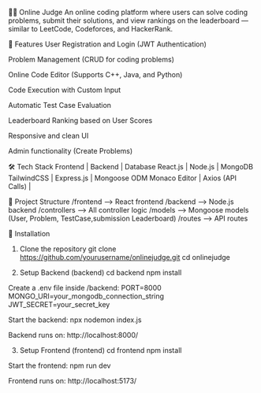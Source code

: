 🧑‍💻 Online Judge
An online coding platform where users can solve coding problems, submit their solutions, and view rankings on the leaderboard — similar to LeetCode, Codeforces, and HackerRank.

🚀 Features
User Registration and Login (JWT Authentication)

Problem Management (CRUD for coding problems)

Online Code Editor (Supports C++, Java, and Python)

Code Execution with Custom Input

Automatic Test Case Evaluation

Leaderboard Ranking based on User Scores

Responsive and clean UI

Admin functionality (Create Problems)

🛠️ Tech Stack
Frontend | Backend | Database
React.js | Node.js | MongoDB
TailwindCSS | Express.js | Mongoose ODM
Monaco Editor | Axios (API Calls) | 

📂 Project Structure
/frontend         --> React frontend
/backend         --> Node.js backend
  /controllers  --> All controller logic
  /models       --> Mongoose models (User, Problem, TestCase,submission Leaderboard)
  /routes       --> API routes

  📜 Installation
  1. Clone the repository
   git clone https://github.com/yourusername/onlinejudge.git
   cd onlinejudge

   2. Setup Backend (backend)
   cd backend
   npm install

   Create a .env file inside /backend:
   PORT=8000
  MONGO_URI=your_mongodb_connection_string
  JWT_SECRET=your_secret_key

  Start the backend:
  npx nodemon index.js

  Backend runs on: http://localhost:8000/

  3. Setup Frontend (frontend)
  cd frontend
  npm install

  Start the frontend:
  npm run dev

  Frontend runs on: http://localhost:5173/
